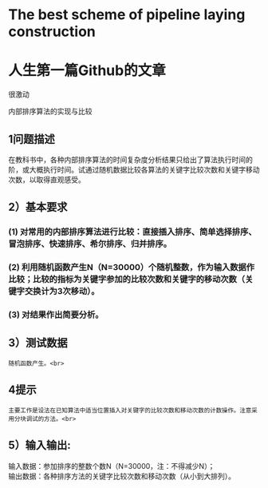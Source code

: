 # The best scheme of pipeline laying construction

人生第一篇Github的文章
===
很激动

内部排序算法的实现与比较<br>
## 1问题描述<br>
在教科书中，各种内部排序算法的时间复杂度分析结果只给出了算法执行时间的阶，或大概执行时间。试通过随机数据比较各算法的关键字比较次数和关键字移动次数，以取得直观感受。<br>
## 2）基本要求<br>
### (1) 对常用的内部排序算法进行比较：直接插入排序、简单选择排序、冒泡排序、快速排序、希尔排序、归并排序。<br>
### (2) 利用随机函数产生N（N=30000）个随机整数，作为输入数据作比较；比较的指标为关键字参加的比较次数和关键字的移动次数（关键字交换计为3次移动）。<br>
### (3) 对结果作出简要分析。<br>
## 3）测试数据<br>
	随机函数产生。<br>
## 4提示<br>
	主要工作是设法在已知算法中适当位置插入对关键字的比较次数和移动次数的计数操作。注意采用分块调试的方法。<br>
## 5）输入输出:<br>
输入数据：参加排序的整数个数N（N=30000，注：不得减少N）；<br>
输出数据：各种排序方法的关键字比较次数和移动次数（从小到大排列）。<br>
